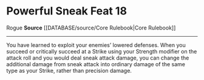 ﻿---
feat: Powerful Sneak
id: '597'
level: '18'
name: Powerful Sneak
rarity: Common
source: '[[DATABASE/source/Core Rulebook|Core Rulebook]]'
trait:
- '[[DATABASE/trait/Rogue|Rogue]]'
type: Feat

---
# Powerful Sneak <span class="item-type">Feat 18</span>

<span class="item-trait">Rogue</span>
**Source** [[DATABASE/source/Core Rulebook|Core Rulebook]]

---
You have learned to exploit your enemies’ lowered defenses. When you succeed or critically succeed at a Strike using your Strength modifier on the attack roll and you would deal sneak attack damage, you can change the additional damage from sneak attack into ordinary damage of the same type as your Strike, rather than precision damage.